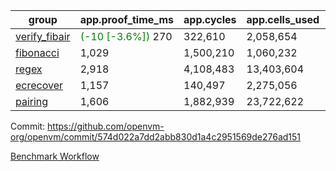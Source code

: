 | group | app.proof_time_ms | app.cycles | app.cells_used | leaf.proof_time_ms | leaf.cycles | leaf.cells_used |
| -- | -- | -- | -- | -- | -- | -- |
| [verify_fibair](https://github.com/openvm-org/openvm/blob/benchmark-results/benchmarks/verify_fibair-574d022a7dd2abb830d1a4c2951569de276ad151.md) |<span style='color: green'>(-10 [-3.6%])</span> 270 |  322,610 |  2,058,654 |- | - | - |
| [fibonacci](https://github.com/openvm-org/openvm/blob/benchmark-results/benchmarks/fibonacci-574d022a7dd2abb830d1a4c2951569de276ad151.md) | 1,029 |  1,500,210 |  1,060,232 | 1,042 |  1,248,050 |  6,727,266 |
| [regex](https://github.com/openvm-org/openvm/blob/benchmark-results/benchmarks/regex-574d022a7dd2abb830d1a4c2951569de276ad151.md) | 2,918 |  4,108,483 |  13,403,604 | 4,165 |  3,326,687 |  29,597,698 |
| [ecrecover](https://github.com/openvm-org/openvm/blob/benchmark-results/benchmarks/ecrecover-574d022a7dd2abb830d1a4c2951569de276ad151.md) | 1,157 |  140,497 |  2,275,056 | 4,046 |  2,934,845 |  29,404,728 |
| [pairing](https://github.com/openvm-org/openvm/blob/benchmark-results/benchmarks/pairing-574d022a7dd2abb830d1a4c2951569de276ad151.md) | 1,606 |  1,882,939 |  23,722,622 | 1,706 |  2,010,424 |  16,451,316 |


Commit: https://github.com/openvm-org/openvm/commit/574d022a7dd2abb830d1a4c2951569de276ad151

[Benchmark Workflow](https://github.com/openvm-org/openvm/actions/runs/17223816178)
